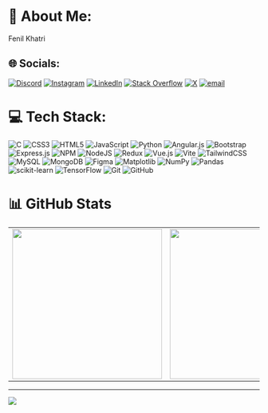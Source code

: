 # 💫 About Me:
Fenil Khatri


## 🌐 Socials:
[![Discord](https://img.shields.io/badge/Discord-%237289DA.svg?logo=discord&logoColor=white)](https://discord.gg/Fenil) 
[![Instagram](https://img.shields.io/badge/Instagram-%23E4405F.svg?logo=Instagram&logoColor=white)](https://instagram.com/Fenil_Khatri_913) 
[![LinkedIn](https://img.shields.io/badge/LinkedIn-%230077B5.svg?logo=linkedin&logoColor=white)](https://www.linkedin.com/in/fenilkhatri/)
[![Stack Overflow](https://img.shields.io/badge/-Stackoverflow-FE7A16?logo=stack-overflow&logoColor=white)]([https://stackoverflow.com/users/FenilKhatri](https://stackoverflow.com/users/30856293/fenil-khatri)) 
[![X](https://img.shields.io/badge/X-black.svg?logo=X&logoColor=white)](https://x.com/Fenilk931) 
[![email](https://img.shields.io/badge/Email-D14836?logo=gmail&logoColor=white)](mailto:fenilkhatri931@gmail.com) 

# 💻 Tech Stack:
![C](https://img.shields.io/badge/c-%2300599C.svg?style=for-the-badge&logo=c&logoColor=white) 
![CSS3](https://img.shields.io/badge/css3-%231572B6.svg?style=for-the-badge&logo=css3&logoColor=white) 
![HTML5](https://img.shields.io/badge/html5-%23E34F26.svg?style=for-the-badge&logo=html5&logoColor=white) 
![JavaScript](https://img.shields.io/badge/javascript-%23323330.svg?style=for-the-badge&logo=javascript&logoColor=%23F7DF1E) 
![Python](https://img.shields.io/badge/python-3670A0?style=for-the-badge&logo=python&logoColor=ffdd54) 
![Angular.js](https://img.shields.io/badge/angular.js-%23E23237.svg?style=for-the-badge&logo=angularjs&logoColor=white) 
![Bootstrap](https://img.shields.io/badge/bootstrap-%238511FA.svg?style=for-the-badge&logo=bootstrap&logoColor=white) 
![Express.js](https://img.shields.io/badge/express.js-%23404d59.svg?style=for-the-badge&logo=express&logoColor=%2361DAFB) 
![NPM](https://img.shields.io/badge/NPM-%23CB3837.svg?style=for-the-badge&logo=npm&logoColor=white) 
![NodeJS](https://img.shields.io/badge/node.js-6DA55F?style=for-the-badge&logo=node.js&logoColor=white) 
![Redux](https://img.shields.io/badge/redux-%23593d88.svg?style=for-the-badge&logo=redux&logoColor=white) 
![Vue.js](https://img.shields.io/badge/vue.js-%2335495e.svg?style=for-the-badge&logo=vuedotjs&logoColor=%234FC08D) 
![Vite](https://img.shields.io/badge/vite-%23646CFF.svg?style=for-the-badge&logo=vite&logoColor=white) 
![TailwindCSS](https://img.shields.io/badge/tailwindcss-%2338B2AC.svg?style=for-the-badge&logo=tailwind-css&logoColor=white) 
![MySQL](https://img.shields.io/badge/mysql-4479A1.svg?style=for-the-badge&logo=mysql&logoColor=white) 
![MongoDB](https://img.shields.io/badge/MongoDB-%234ea94b.svg?style=for-the-badge&logo=mongodb&logoColor=white) 
![Figma](https://img.shields.io/badge/figma-%23F24E1E.svg?style=for-the-badge&logo=figma&logoColor=white) 
![Matplotlib](https://img.shields.io/badge/Matplotlib-%23ffffff.svg?style=for-the-badge&logo=Matplotlib&logoColor=black) 
![NumPy](https://img.shields.io/badge/numpy-%23013243.svg?style=for-the-badge&logo=numpy&logoColor=white) 
![Pandas](https://img.shields.io/badge/pandas-%23150458.svg?style=for-the-badge&logo=pandas&logoColor=white) 
![scikit-learn](https://img.shields.io/badge/scikit--learn-%23F7931E.svg?style=for-the-badge&logo=scikit-learn&logoColor=white) 
![TensorFlow](https://img.shields.io/badge/TensorFlow-%23FF6F00.svg?style=for-the-badge&logo=TensorFlow&logoColor=white) 
![Git](https://img.shields.io/badge/git-%23F05033.svg?style=for-the-badge&logo=git&logoColor=white) 
![GitHub](https://img.shields.io/badge/github-%23121011.svg?style=for-the-badge&logo=github&logoColor=white)

# 📊 GitHub Stats

<table>
  <tr>
    <td>
      <img src="https://github-readme-stats.vercel.app/api?username=FenilKhatri&theme=transparent&hide_border=false&include_all_commits=false&count_private=false" width="300px" />
    </td>
    <td>
      <img src="https://nirzak-streak-stats.vercel.app/?user=FenilKhatri&theme=transparent&hide_border=false" width="300px" />
    </td>
    <td>
      <img src="https://github-readme-stats.vercel.app/api/top-langs/?username=FenilKhatri&theme=transparent&hide_border=false&include_all_commits=false&count_private=false&layout=compact" width="300px" />
    </td>
  </tr>
</table>

---
[![](https://visitcount.itsvg.in/api?id=FenilKhatri&icon=0&color=0)](https://visitcount.itsvg.in)

<!-- Proudly created with GPRM ( https://gprm.itsvg.in ) -->
